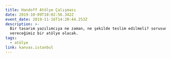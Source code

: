 ```yaml
---
title: Handoff Atölye Çalışması
date: 2019-10-09T10:02:56.342Z
event_date: 2019-11-16T14:20:44.253Z
description: >-
  Bir tasarım yazılımcıya ne zaman, ne şekilde teslim edilmeli? sorusuna cevap
  vereceğimiz bir atölye olacak.
tags:
  - atölye
link: kanvas.istanbul
---
```


